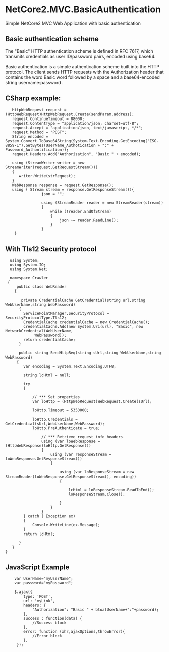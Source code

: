 # NetCore2.MVC.BasicAuthentication
Simple NetCore2 MVC Web Application with basic authentication

## Basic authentication scheme

The "Basic" HTTP authentication scheme is defined in RFC 7617, which transmits credentials as user ID/password pairs, encoded using base64.

Basic authentication is a simple authentication scheme built into the HTTP protocol. The client sends HTTP requests with the Authorization header that contains the word Basic word followed by a space and a base64-encoded string username:password .

## CSharp example:

       HttpWebRequest request = (HttpWebRequest)HttpWebRequest.Create(sendParam.address);
       request.ContinueTimeout = 88000;
       request.ContentType = "application/json; charset=utf-8";
       request.Accept = "application/json, text/javascript, */*";
       request.Method = "POST";
       String encoded = System.Convert.ToBase64String(System.Text.Encoding.GetEncoding("ISO-8859-1").GetBytes(UserName_Authotication + ":" + Password_Authontification));
       request.Headers.Add("Authorization", "Basic " + encoded);

	   using (StreamWriter writer = new StreamWriter(request.GetRequestStream()))
       {
          writer.Write(strRequest);
       }
       WebResponse response = request.GetResponse();
       using ( Stream stream = response.GetResponseStream()){
                    json = "";

                    using (StreamReader reader = new StreamReader(stream))
                    {
                        while (!reader.EndOfStream)
                        {
                            json += reader.ReadLine();
                        }
                    }
		}
		
## With Tls12 Security protocol	

      using System;
      using System.IO;
      using System.Net;

      namespace Crawler
     {
         public class WebReader
        {

           private CredentialCache GetCredential(string url,string WebUserName,string WebPassword)
          {
            ServicePointManager.SecurityProtocol = SecurityProtocolType.Tls12;
            CredentialCache credentialCache = new CredentialCache();
            credentialCache.Add(new System.Uri(url), "Basic", new NetworkCredential(WebUserName,
                 WebPassword));
            return credentialCache;
          }

          public string SendHttpReq(string sUrl,string WebUserName,string WebPassword)
         {
            var encoding = System.Text.Encoding.UTF8;

            string lcHtml = null;

            try
            {

                // *** Set properties
                var loHttp = (HttpWebRequest)WebRequest.Create(sUrl);

                loHttp.Timeout = 5350000;

                loHttp.Credentials = GetCredential(sUrl,WebUserName,WebPassword);
                loHttp.PreAuthenticate = true;

                    // *** Retrieve request info headers
                    using (var loWebResponse = (HttpWebResponse)loHttp.GetResponse())
                    {
                        using (var responseStream = loWebResponse.GetResponseStream())
                        {

                            using (var loResponseStream = new StreamReader(loWebResponse.GetResponseStream(), encoding))
                            {

                                lcHtml = loResponseStream.ReadToEnd();
                                loResponseStream.Close();

                            }
                        }
                    }
            } catch ( Exception ex)
            {
                Console.WriteLine(ex.Message);
            }
            return lcHtml;

          }
       }
    }

		
## JavaScript Example

		var UserName="myUserName";
		var password="myPassword";

		$.ajax({
			type: 'POST',
			url: 'myLink',
			headers: {
				"Authorization": "Basic " + btoa(UserName+":"+password);
			},
			success : function(data) {
				//Success block  
			},
			error: function (xhr,ajaxOptions,throwError){
				//Error block 
			},
		 });	
		 
		 
		
		
